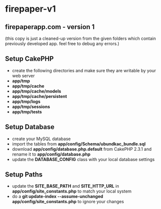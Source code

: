 firepaper-v1
============

firepaperapp.com - version 1
---------------------------------
(this copy is just a cleaned-up version from the given folders which contain previously developed app.
feel free to debug any errors.)

## Setup CakePHP
* create the following directories and make sure they are writable by your web server
* **app/tmp**
* **app/tmp/cache**
* **app/tmp/cache/models**
* **app/tmp/cache/persistent**
* **app/tmp/logs**
* **app/tmp/sessions**
* **app/tmp/tests**

## Setup Database
* create your MySQL database
* import the tables from **app/config/Schema/ubundkac_bundle.sql**
* download **app/config/database.php.default** from CakePHP 2.3.1 and rename it to **app/config/database.php**
* update the **DATABASE_CONFIG** class with your local database settings

## Setup Paths
* update the **SITE_BASE_PATH** and **SITE_HTTP_URL** in **app/config/site_constants.php** to match your local system
* do a **git update-index --assume-unchanged app/config/site_constants.php** to ignore your changes